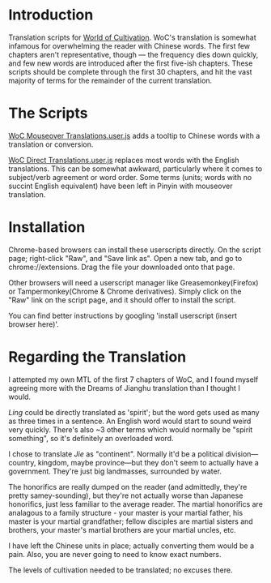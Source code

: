 # Introduction
Translation scripts for [World of Cultivation](https://wwyxhqc.wordpress.com/%E4%BF%AE%E7%9C%9F%E4%B8%96%E7%95%8C-world-of-cultivation/).  WoC's translation is somewhat infamous for overwhelming the reader with Chinese words.  The first few chapters aren't representative, though — the frequency dies down quickly, and few new words are introduced after the first five-ish chapters.  These scripts should be complete through the first 30 chapters, and hit the vast majority of terms for the remainder of the current translation.

# The Scripts

[WoC Mouseover Translations.user.js](https://github.com/tsubasa2004/WoC_Translation/blob/master/WoC%20Mouseover%20Translations.user.js) adds a tooltip to Chinese words with a translation or conversion.

[WoC Direct Translations.user.js](https://github.com/tsubasa2004/WoC_Translation/blob/master/WoC%20Direct%20Translations.user.js) replaces most words with the English translations.  This can be somewhat awkward, particularly where it comes to subject/verb agreement or word order.  Some terms (units; words with no succint English equivalent) have been left in Pinyin with mouseover translation.

# Installation

Chrome-based browsers can install these userscripts directly.  On the script page; right-click "Raw", and "Save link as".  Open a new tab, and go to chrome://extensions.  Drag the file your downloaded onto that page.

Other browsers will need a userscript manager like Greasemonkey(Firefox) or Tampermonkey(Chrome & Chrome derivatives).  Simply click on the "Raw" link on the script page, and it should offer to install the script.

You can find better instructions by googling 'install userscript (insert browser here)'.

# Regarding the Translation

I attempted my own MTL of the first 7 chapters of WoC, and I found myself agreeing more with the Dreams of Jianghu translation than I thought I would.

*Ling* could be directly translated as 'spirit'; but the word gets used as many as three times in a sentence.  An English word would start to sound weird very quickly.  There's also ~3 other terms which would normally be "spirit something", so it's definitely an overloaded word.  

I chose to translate *Jie* as "continent".  Normally it'd be a political division—country, kingdom, maybe province—but they don't seem to actually have a government.  They're just big landmasses, surrounded by water.

The honorifics are really dumped on the reader (and admittedly, they're pretty samey-sounding), but they're not actually worse than Japanese honorifics, just less familiar to the average reader.  The martial honorifics are analagous to a family structure - your master is your martial father, his master is your martial grandfather; fellow disciples are martial sisters and brothers, your master's martial brothers are your martial uncles, etc.

I have left the Chinese units in place; actually converting them would be a pain.  Also, you are never going to need to know exact numbers.

The levels of cultivation needed to be translated; no excuses there.
